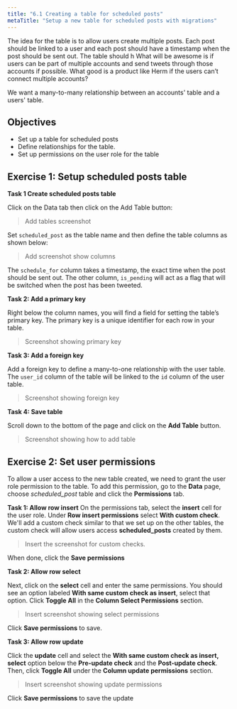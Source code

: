 ```yaml
---
title: "6.1 Creating a table for scheduled posts"
metaTitle: "Setup a new table for scheduled posts with migrations"
---
```


The idea for the table is to allow users create multiple posts. Each post should be linked to a user and each post should have a timestamp when the post should be sent out. The table should h What will be awesome is if users can be part of multiple accounts and send tweets through those accounts if possible. What good is a product like Herm if the users can’t connect multiple accounts?

We want a many-to-many relationship between an accounts' table and a users' table.

## Objectives

- Set up a table for scheduled posts
- Define relationships for the table.
- Set up permissions on the user role for the table

## Exercise 1: Setup scheduled posts table

**Task 1 Create scheduled posts table**

Click on the Data tab then click on the Add Table button:

> Add tables screenshot

Set `scheduled_post` as the table name and then define the table columns as shown below:

> Add screenshot show columns

The `schedule_for` column takes a timestamp, the exact time when the post should be sent out. The other column, `is_pending` will act as a flag that will be switched when the post has been tweeted.

**Task 2: Add a primary key**

Right below the column names, you will find a field for setting the table’s primary key. The primary key is a unique identifier for each row in your table.

> Screenshot showing primary key

**Task 3: Add a foreign key**

Add a foreign key to define a many-to-one relationship with the user table. The `user_id` column of the table will be linked to the `id` column of the user table.

> Screenshot showing foreign key

**Task 4: Save table**

Scroll down to the bottom of the page and click on the **Add Table** button.

> Screenshot showing how to add table

## Exercise 2: Set user permissions

To allow a user access to the new table created, we need to grant the user role permission to the table. To add this permission, go to the **Data** page, choose _scheduled_post_ table and click the **Permissions** tab.

**Task 1: Allow row insert**
On the permissions tab, select the **insert** cell for the user role. Under **Row insert permissions** select **With custom check**. We'll add a custom check similar to that we set up on the other tables, the custom check will allow users access **scheduled_posts** created by them.

> Insert the screenshot for custom checks.

When done, click the **Save permissions**

**Task 2: Allow row select**

Next, click on the **select** cell and enter the same permissions. You should see an option labeled **With same custom check as insert**, select that option. Click **Toggle All** in the **Column Select Permissions** section.

> Insert screenshot showing select permissions

Click **Save permissions** to save.


**Task 3: Allow row update**

Click the **update** cell and select the **With same custom check as insert, select** option below the **Pre-update check** and the **Post-update check**. Then, click **Toggle All** under the **Column update permissions** section.

> Insert screenshot showing update permissions

Click **Save permissions** to save the update
